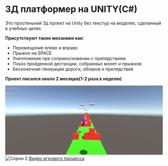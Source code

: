 # 3Д платформер на UNITY(C#)

Это простенький 3д проект на Unity без текстур на моделях, сделанный в учебных целях.

**Присутствуют такие механики как:**

- Перемещение влево и вправо
- Прыжок на SPACE
- Уничтожение при соприкосновении с препядствием
- Показ пройденной дестанции, собранных монет и прыжков
- Бесконечная генерация дороги, облаков и препядствий

**Проект писался около 2 месяцев(1-2 раза в неделю)**

![Скрин 1](play1.jpg)
![Скрин 2 ](https://drive.google.com/file/d/1hvlbKwE7JXCDerDWqD70JDgH7QIp-lvh/view?usp=drive_link)
[Видео игрового процесса](https://drive.google.com/file/d/1yDrk5LVjTunlbF3CmdYqvdRzcTgTHt3C/view?usp=drive_link)